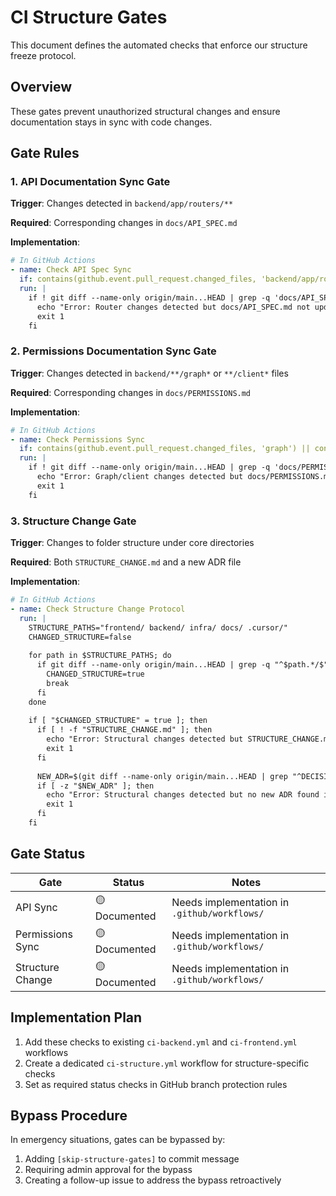 # CI Structure Gates

This document defines the automated checks that enforce our structure freeze protocol.

## Overview

These gates prevent unauthorized structural changes and ensure documentation stays in sync with code changes.

## Gate Rules

### 1. API Documentation Sync Gate

**Trigger**: Changes detected in `backend/app/routers/**`

**Required**: Corresponding changes in `docs/API_SPEC.md`

**Implementation**: 
```yaml
# In GitHub Actions
- name: Check API Spec Sync
  if: contains(github.event.pull_request.changed_files, 'backend/app/routers/')
  run: |
    if ! git diff --name-only origin/main...HEAD | grep -q 'docs/API_SPEC.md'; then
      echo "Error: Router changes detected but docs/API_SPEC.md not updated"
      exit 1
    fi
```

### 2. Permissions Documentation Sync Gate

**Trigger**: Changes detected in `backend/**/graph*` or `**/client*` files

**Required**: Corresponding changes in `docs/PERMISSIONS.md`

**Implementation**:
```yaml
# In GitHub Actions  
- name: Check Permissions Sync
  if: contains(github.event.pull_request.changed_files, 'graph') || contains(github.event.pull_request.changed_files, 'client')
  run: |
    if ! git diff --name-only origin/main...HEAD | grep -q 'docs/PERMISSIONS.md'; then
      echo "Error: Graph/client changes detected but docs/PERMISSIONS.md not updated"
      exit 1
    fi
```

### 3. Structure Change Gate

**Trigger**: Changes to folder structure under core directories

**Required**: Both `STRUCTURE_CHANGE.md` and a new ADR file

**Implementation**:
```yaml
# In GitHub Actions
- name: Check Structure Change Protocol
  run: |
    STRUCTURE_PATHS="frontend/ backend/ infra/ docs/ .cursor/"
    CHANGED_STRUCTURE=false
    
    for path in $STRUCTURE_PATHS; do
      if git diff --name-only origin/main...HEAD | grep -q "^$path.*/$"; then
        CHANGED_STRUCTURE=true
        break
      fi
    done
    
    if [ "$CHANGED_STRUCTURE" = true ]; then
      if [ ! -f "STRUCTURE_CHANGE.md" ]; then
        echo "Error: Structural changes detected but STRUCTURE_CHANGE.md missing"
        exit 1
      fi
      
      NEW_ADR=$(git diff --name-only origin/main...HEAD | grep "^DECISIONS/.*\.md$" | head -1)
      if [ -z "$NEW_ADR" ]; then
        echo "Error: Structural changes detected but no new ADR found in DECISIONS/"
        exit 1
      fi
    fi
```

## Gate Status

| Gate | Status | Notes |
|------|--------|-------|
| API Sync | 🟡 Documented | Needs implementation in `.github/workflows/` |
| Permissions Sync | 🟡 Documented | Needs implementation in `.github/workflows/` |
| Structure Change | 🟡 Documented | Needs implementation in `.github/workflows/` |

## Implementation Plan

1. Add these checks to existing `ci-backend.yml` and `ci-frontend.yml` workflows
2. Create a dedicated `ci-structure.yml` workflow for structure-specific checks
3. Set as required status checks in GitHub branch protection rules

## Bypass Procedure

In emergency situations, gates can be bypassed by:
1. Adding `[skip-structure-gates]` to commit message
2. Requiring admin approval for the bypass
3. Creating a follow-up issue to address the bypass retroactively
